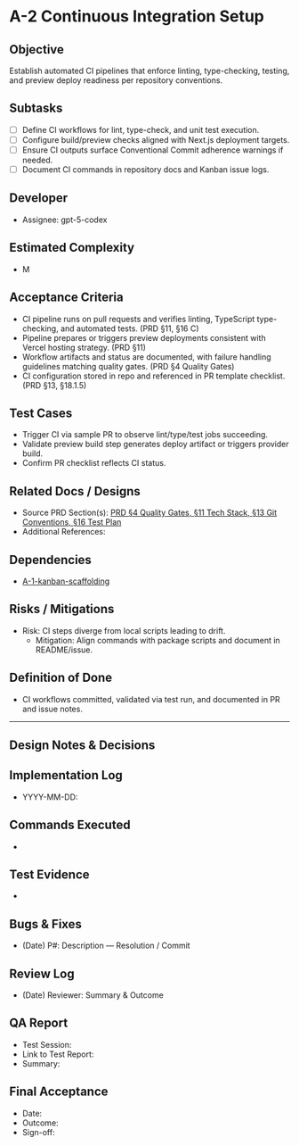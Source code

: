 # A-2 Continuous Integration Setup

## Objective
Establish automated CI pipelines that enforce linting, type-checking, testing, and preview deploy readiness per repository conventions.

## Subtasks
- [ ] Define CI workflows for lint, type-check, and unit test execution.
- [ ] Configure build/preview checks aligned with Next.js deployment targets.
- [ ] Ensure CI outputs surface Conventional Commit adherence warnings if needed.
- [ ] Document CI commands in repository docs and Kanban issue logs.

## Developer
- Assignee: gpt-5-codex

## Estimated Complexity
- M

## Acceptance Criteria
- CI pipeline runs on pull requests and verifies linting, TypeScript type-checking, and automated tests. (PRD §11, §16 C)
- Pipeline prepares or triggers preview deployments consistent with Vercel hosting strategy. (PRD §11)
- Workflow artifacts and status are documented, with failure handling guidelines matching quality gates. (PRD §4 Quality Gates)
- CI configuration stored in repo and referenced in PR template checklist. (PRD §13, §18.1.5)

## Test Cases
- Trigger CI via sample PR to observe lint/type/test jobs succeeding.
- Validate preview build step generates deploy artifact or triggers provider build.
- Confirm PR checklist reflects CI status.

## Related Docs / Designs
- Source PRD Section(s): [PRD §4 Quality Gates, §11 Tech Stack, §13 Git Conventions, §16 Test Plan](../../PRD.md)
- Additional References:

## Dependencies
- [A-1-kanban-scaffolding](A-1-kanban-scaffolding.md)

## Risks / Mitigations
- Risk: CI steps diverge from local scripts leading to drift.
  - Mitigation: Align commands with package scripts and document in README/issue.

## Definition of Done
- CI workflows committed, validated via test run, and documented in PR and issue notes.

---

## Design Notes & Decisions

## Implementation Log
- YYYY-MM-DD: 

## Commands Executed
- 

## Test Evidence
- 

## Bugs & Fixes
- (Date) P#: Description — Resolution / Commit

## Review Log
- (Date) Reviewer: Summary & Outcome

## QA Report
- Test Session: 
- Link to Test Report: 
- Summary:

## Final Acceptance
- Date:
- Outcome:
- Sign-off:
